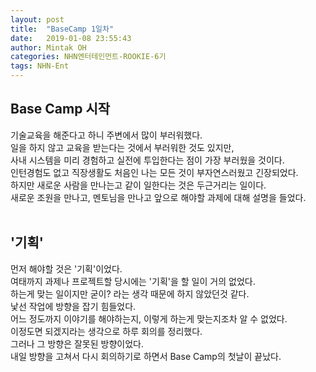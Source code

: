 ```yaml
---
layout: post
title:  "BaseCamp 1일차"
date:   2019-01-08 23:55:43
author: Mintak OH
categories: NHN엔터테인먼트-ROOKIE-6기
tags: NHN-Ent
---
```


## Base Camp 시작
기술교육을 해준다고 하니 주변에서 많이 부러워했다. <br/>
일을 하지 않고 교육을 받는다는 것에서 부러워한 것도 있지만, <br/>
사내 시스템을 미리 경험하고 실전에 투입한다는 점이 가장 부러웠을 것이다. <br/>
인턴경험도 없고 직장생활도 처음인 나는 모든 것이 부자연스러웠고 긴장되었다. <br/>
하지만 새로운 사람을 만나는고 같이 일한다는 것은 두근거리는 일이다. <br/>
새로운 조원을 만나고, 멘토님을 만나고 앞으로 해야할 과제에 대해 설명을 들었다. <br/>
<br/>
## '기획'
먼저 해야할 것은 '기획'이었다. <br/>
여태까지 과제나 프로젝트할 당시에는 '기획'을 할 일이 거의 없었다. <br/>
하는게 맞는 일이지만 굳이? 라는 생각 때문에 하지 않았던것 같다. <br/>
낯선 작업에 방향을 잡기 힘들었다. <br/>
어느 정도까지 이야기를 해야하는지, 이렇게 하는게 맞는지조차 알 수 없었다. <br/>
이정도면 되겠지라는 생각으로 하루 회의를 정리했다. <br/>
그러나 그 방향은 잘못된 방향이었다. <br/>
내일 방향을 고쳐서 다시 회의하기로 하면서 Base Camp의 첫날이 끝났다. <br/>
